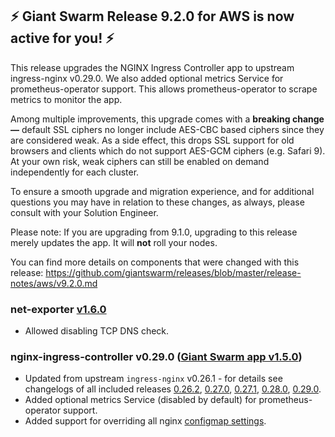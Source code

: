 ## :zap: Giant Swarm Release 9.2.0 for AWS is now active for you! :zap:

This release upgrades the NGINX Ingress Controller app to upstream ingress-nginx v0.29.0. We also added optional metrics Service for prometheus-operator support. This allows prometheus-operator to scrape metrics to monitor the app.

Among multiple improvements, this upgrade comes with a **breaking change —**  default SSL ciphers no longer include AES-CBC based ciphers since they are considered weak. As a side effect, this drops SSL support for old browsers and clients which do not support AES-GCM ciphers (e.g. Safari 9). At your own risk, weak ciphers can still be enabled on demand independently for each cluster.

To ensure a smooth upgrade and migration experience, and for additional questions you may have in relation to these changes, as always, please consult with your Solution Engineer.

Please note: If you are upgrading from 9.1.0, upgrading to this release merely updates the app. It will **not** roll your nodes.

You can find more details on components that were changed with this release: https://github.com/giantswarm/releases/blob/master/release-notes/aws/v9.2.0.md

### net-exporter [v1.6.0](https://github.com/giantswarm/net-exporter/blob/master/CHANGELOG.md#160-2020-01-29)

- Allowed disabling TCP DNS check.

### nginx-ingress-controller v0.29.0 ([Giant Swarm app v1.5.0](https://github.com/giantswarm/nginx-ingress-controller-app/blob/master/CHANGELOG.md#v150-2020-02-18))

- Updated from upstream `ingress-nginx` v0.26.1 - for details see changelogs of all included releases [0.26.2](https://github.com/kubernetes/ingress-nginx/releases/tag/nginx-0.26.2), [0.27.0](https://github.com/kubernetes/ingress-nginx/releases/tag/nginx-0.27.0), [0.27.1](https://github.com/kubernetes/ingress-nginx/releases/tag/nginx-0.27.1), [0.28.0](https://github.com/kubernetes/ingress-nginx/releases/tag/nginx-0.28.0), [0.29.0](https://github.com/kubernetes/ingress-nginx/releases/tag/nginx-0.29.0).
- Added optional metrics Service (disabled by default) for prometheus-operator support.
- Added support for overriding all nginx [configmap settings](https://github.com/kubernetes/ingress-nginx/blob/master/docs/user-guide/nginx-configuration/configmap.md#configuration-options).
